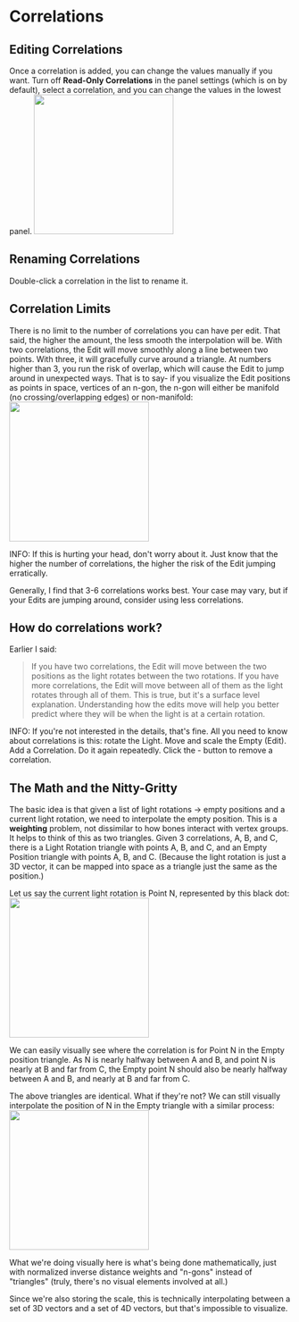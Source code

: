 # Correlations
## Editing Correlations 
Once a correlation is added, you can change the values manually if you want. Turn off **Read-Only Correlations** in the panel settings (which is on by default), select a correlation, and you can change the values in the lowest panel.
[<img src="../img/sr/correlations-panel.jpeg" width="250"/>](img/sr/correlations-panel.jpeg)

## Renaming Correlations
Double-click a correlation in the list to rename it.

## Correlation Limits
There is no limit to the number of correlations you can have per edit. That said, the higher the amount, the less smooth the interpolation will be. With two correlations, the Edit will move smoothly along a line between two points. With three, it will gracefully curve around a triangle. At numbers higher than 3, you run the risk of overlap, which will cause the Edit to jump around in unexpected ways. That is to say- if you visualize the Edit positions as points in space, vertices of an n-gon, the n-gon will either be manifold (no crossing/overlapping edges) or non-manifold:
 [<img src="../img/sr/hexagons.jpeg" width="250"/>](img/sr/hexagons.jpeg)

INFO: If this is hurting your head, don't worry about it. Just know that the higher the number of correlations, the higher the risk of the Edit jumping erratically. 

Generally, I find that 3-6 correlations works best. Your case may vary, but if your Edits are jumping around, consider using less correlations.

## How do correlations work?
Earlier I said:
> If you have two correlations, the Edit will move between the two positions as the light rotates between the two rotations. If you have more correlations, the Edit will move between all of them as the light rotates through all of them. 
This is true, but it's a surface level explanation. Understanding how the edits move will help you better predict where they will be when the light is at a certain rotation. 

INFO: If you're not interested in the details, that's fine. All you need to know about correlations is this: rotate the Light. Move and scale the Empty (Edit). Add a Correlation. Do it again repeatedly. Click the - button to remove a correlation. 

## The Math and the Nitty-Gritty
The basic idea is that given a list of light rotations -> empty positions and a current light rotation, we need to interpolate the empty position. This is a **weighting** problem, not dissimilar to how bones interact with vertex groups. It helps to think of this as two triangles. Given 3 correlations, A, B, and C, there is a Light Rotation triangle with points A, B, and C, and an Empty Position triangle with points A, B, and C. (Because the light rotation is just a 3D vector, it can be mapped into space as a triangle just the same as the position.)

Let us say the current light rotation is Point N, represented by this black dot: 
[<img src="../img/sr/cor-triangles.jpeg" width="250"/>](img/sr/cor-triangles.jpeg)

We can easily visually see where the correlation is for Point N in the Empty position triangle. As N is nearly halfway between A and B, and point N is nearly at B and far from C, the Empty point N should also be nearly halfway between A and B, and nearly at B and far from C. 

The above triangles are identical. What if they're not? We can still visually interpolate the position of N in the Empty triangle with a similar process: 
[<img src="../img/sr/cor-triangles-2.jpeg" width="250"/>](img/sr/cor-triangles-2.jpeg)

What we're doing visually here is what's being done mathematically, just with normalized inverse distance weights and "n-gons" instead of "triangles" (truly, there's no visual elements involved at all.) 

Since we're also storing the scale, this is technically interpolating between a set of 3D vectors and a set of 4D vectors, but that's impossible to visualize.